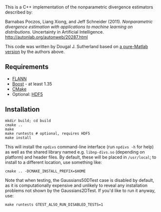 This is a C++ implementation of the nonparametric divergence estimators
described by:

Barnabas Poczos, Liang Xiong, and Jeff Schneider (2011).
_Nonparametric divergence estimation with applications to machine learning on distributions._
Uncertainty in Artificial Intelligence.
http://autonlab.org/autonweb/20287.html

This code was written by Dougal J. Sutherland based on
[a pure-Matlab version](http://www.autonlab.org/autonweb/20466)
by the authors above.


Requirements
------------

  * [FLANN](http://people.cs.ubc.ca/~mariusm/index.php/FLANN/FLANN)
  * [Boost](http://boost.org) - at least 1.35
  * [CMake](http://cmake.org)
  * Optional: [HDF5](http://www.hdfgroup.org/HDF5/)


Installation
------------

    mkdir build; cd build
    cmake ..
    make
    make runtests # optional, requires HDF5
    make install

This will install the `npdivs` command-line interface (run `npdivs -h` for
help) as well as the shared library named e.g. `libnp-divs.so` (depending on
platform) and header files. By default, these will be placed in `/usr/local`;
to install to a different location, use something like:

    cmake .. -DCMAKE_INSTALL_PREFIX=$HOME

Note that when testing, the Gaussians50DTest case is disabled by default, as it
is computationally expensive and unlikely to reveal any installation problems
not shown by the Gaussians2DTest. If you'd like to run it anyway, use:

    make runtests GTEST_ALSO_RUN_DISABLED_TESTS=1
